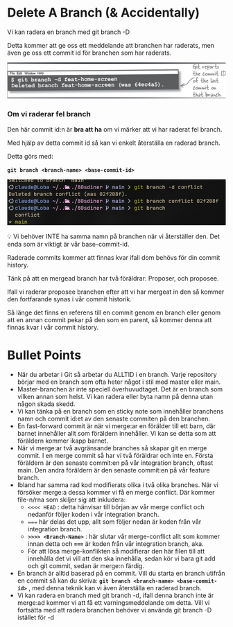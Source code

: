 # Delete A Branch (& Accidentally)

Vi kan radera en branch med git branch -D <branch-name>

Detta kommer att ge oss ett meddelande att branchen har raderats, men även ge oss ett commit id för branchen som har raderats.

![Untitled](Delete%20A%20Branch%20(&%20Accidentally)%20ccfa4330c044473db3c6e2cca7cce0d5/Untitled.png)

### Om vi raderar fel branch

Den här commit id:n är **bra att ha** om vi märker att vi har raderat fel branch.

Med hjälp av detta commit id så kan vi enkelt återställa en raderad branch.

Detta görs med:

**`git branch <branch-name> <base-commit-id>`**

![Untitled](Delete%20A%20Branch%20(&%20Accidentally)%20ccfa4330c044473db3c6e2cca7cce0d5/Untitled%201.png)

<aside>
💡 Vi behöver INTE ha samma namn på branchen när vi återställer den. Det enda som är viktigt är vår base-commit-id.

</aside>

Raderade commits kommer att finnas kvar ifall dom behövs för din commit history.

Tänk på att en mergead branch har två föräldrar: Proposer, och proposee.

Ifall vi raderar proposee branchen efter att vi har mergeat in den så kommer den fortfarande synas i vår commit historik.

Så länge det finns en referens till en commit genom en branch eller genom att en annan commit pekar på den som en parent, så kommer denna att finnas kvar i vår commit history.

 

# Bullet Points

- När du arbetar i Git så arbetar du ALLTID i en branch. Varje repository börjar med en branch som ofta heter något i stil med master eller main.
- Master-branchen är inte speciell överhuvudtaget. Det är en branch som vilken annan som helst. Vi kan radera eller byta namn på denna utan någon skada skedd.
- Vi kan tänka på en branch som en sticky note som innehåller branchens namn och commit id:et av den senaste commiten på den branchen.
- En fast-forward commit är när vi merge:ar en förälder till ett barn, där barnet innehåller allt som föräldern innehåller. Vi kan se detta som att föräldern kommer ikapp barnet.
- När vi merge:ar två avgränsande branches så skapar git en merge commit. I en merge commit så har vi två föräldrar och inte en. Första föräldern är den senaste commit:en på vår integration branch, oftast main. Den andra föräldern är den senaste commit:en på vår feature branch.
- Ibland har samma rad kod modifierats olika i två olika branches. När vi försöker merge:a dessa kommer vi få en merge conflict. Där kommer file-n/rna som skiljer sig att inkludera:
    - `<<<< HEAD` : detta hänvisar till början av vår merge conflict och nedanför följer koden i vår integration branch.
    - `===` här delas det upp, allt som följer nedan är koden från vår integration branch.
    - **`>>>> <Branch-Name>`** : här slutar vår merge-conflict allt som kommer innan detta och **`===`** är koden från vår integration branch, aka. <Branch-Name>
    - För att lösa merge-konflikten så modifierar den här filen till att innehålla det vi vill att den ska innehålla, sedan kör vi bara git add och git commit, sedan är merge:n färdig.
- En branch är alltid baserad på en commit. Vill du starta en branch utifrån en commit så kan du skriva: **`git branch <branch-name> <base-commit-id>`** , med denna teknik kan vi även återställa en raderad branch.
- Vi kan radera en branch med git branch -d, ifall denna branch inte är merge:ad kommer vi att få ett varningsmeddelande om detta. Vill vi fortsätta med att radera branchen behöver vi använda git branch -D istället för -d